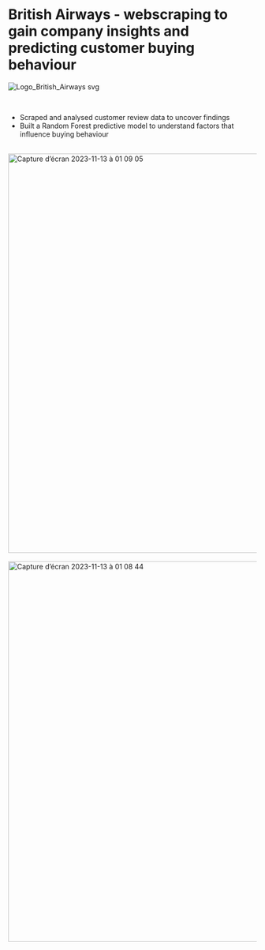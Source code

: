 # British Airways - webscraping to gain company insights and predicting customer buying behaviour

![Logo_British_Airways svg](https://github.com/ZofiaQlt/british_airways_sentiment_analysis_predictive_modeling/assets/67431758/3f6c7ac9-1a7f-4da9-a374-7b4be8486556)

<br>

 * Scraped and analysed customer review data to uncover findings
 * Built a Random Forest predictive model to understand factors that influence buying
   behaviour

<br>
   
<img width="809" alt="Capture d’écran 2023-11-13 à 01 09 05" src="https://github.com/ZofiaQlt/british_airways_sentiment_analysis_predictive_modeling/assets/67431758/983fd4f9-0f82-45a5-8545-b1e08211637a">

<br>
<br>
<img width="771" alt="Capture d’écran 2023-11-13 à 01 08 44" src="https://github.com/ZofiaQlt/british_airways_sentiment_analysis_predictive_modeling/assets/67431758/380ccc50-ea09-47da-9203-dcccb625d802">
